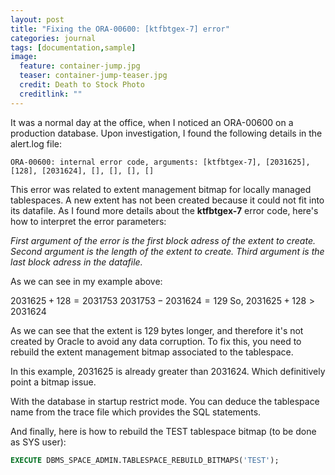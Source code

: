 ```yaml
---
layout: post
title: "Fixing the ORA-00600: [ktfbtgex-7] error"
categories: journal
tags: [documentation,sample]
image:
  feature: container-jump.jpg
  teaser: container-jump-teaser.jpg
  credit: Death to Stock Photo
  creditlink: ""
---
```

It was a normal day at the office, when I noticed an ORA-00600 on a production database. Upon investigation, I found the following details in the alert.log file:

```
ORA-00600: internal error code, arguments: [ktfbtgex-7], [2031625], [128], [2031624], [], [], [], []
```

This error was related to extent management bitmap for locally managed tablespaces. A new extent has not been created because it could not fit into its datafile. As I found more details about the **ktfbtgex-7** error code, here's how to interpret the error parameters:

*First argument of the error is the first block adress of the extent to create.
Second argument is the length of the extent to create.
Third argument is the last block adress in the datafile.*

As we can see in my example above:

$2031625 + 128 = 2031753$
$2031753 - 2031624 = 129$
So,
$2031625 + 128 > 2031624$

As we can see that the extent is 129 bytes longer, and therefore it's not created by Oracle to avoid any data corruption. To fix this, you need to rebuild the extent management bitmap associated to the tablespace.

In this example, 2031625 is already greater than 2031624. Which definitively point a bitmap issue.

With the database in startup restrict mode. You can deduce the tablespace name from the trace file which provides the SQL statements.

And finally, here is how to rebuild the TEST tablespace bitmap (to be done as SYS user):

``` SQL
EXECUTE DBMS_SPACE_ADMIN.TABLESPACE_REBUILD_BITMAPS('TEST');
```
